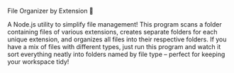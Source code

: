 File Organizer by Extension 📂

A Node.js utility to simplify file management! This program scans a folder containing files of various extensions, creates separate folders for each unique extension, and organizes all files into their respective folders. If you have a mix of files with different types, just run this program and watch it sort everything neatly into folders named by file type – perfect for keeping your workspace tidy!
